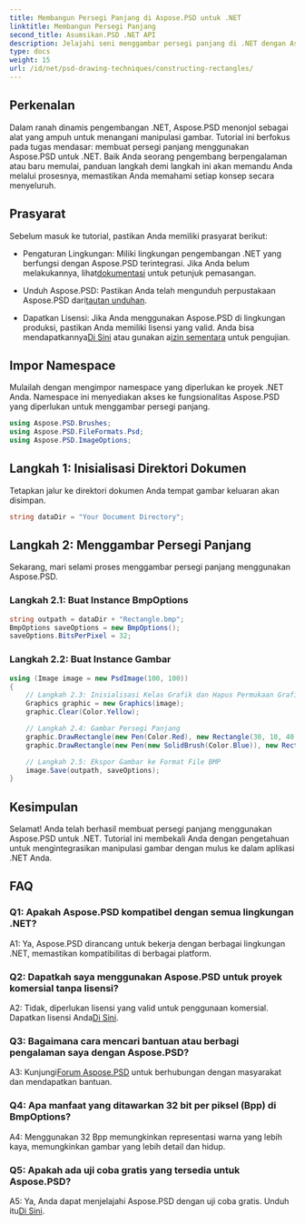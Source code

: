 ```yaml
---
title: Membangun Persegi Panjang di Aspose.PSD untuk .NET
linktitle: Membangun Persegi Panjang
second_title: Asumsikan.PSD .NET API
description: Jelajahi seni menggambar persegi panjang di .NET dengan Aspose.PSD. Ikuti panduan langkah demi langkah kami untuk integrasi yang lancar. Tingkatkan permainan manipulasi gambar Anda dengan mudah.
type: docs
weight: 15
url: /id/net/psd-drawing-techniques/constructing-rectangles/
---
```

## Perkenalan

Dalam ranah dinamis pengembangan .NET, Aspose.PSD menonjol sebagai alat yang ampuh untuk menangani manipulasi gambar. Tutorial ini berfokus pada tugas mendasar: membuat persegi panjang menggunakan Aspose.PSD untuk .NET. Baik Anda seorang pengembang berpengalaman atau baru memulai, panduan langkah demi langkah ini akan memandu Anda melalui prosesnya, memastikan Anda memahami setiap konsep secara menyeluruh.

## Prasyarat

Sebelum masuk ke tutorial, pastikan Anda memiliki prasyarat berikut:

-  Pengaturan Lingkungan: Miliki lingkungan pengembangan .NET yang berfungsi dengan Aspose.PSD terintegrasi. Jika Anda belum melakukannya, lihat[dokumentasi](https://reference.aspose.com/psd/net/) untuk petunjuk pemasangan.

-  Unduh Aspose.PSD: Pastikan Anda telah mengunduh perpustakaan Aspose.PSD dari[tautan unduhan](https://releases.aspose.com/psd/net/).

-  Dapatkan Lisensi: Jika Anda menggunakan Aspose.PSD di lingkungan produksi, pastikan Anda memiliki lisensi yang valid. Anda bisa mendapatkannya[Di Sini](https://purchase.aspose.com/buy) atau gunakan a[izin sementara](https://purchase.aspose.com/temporary-license/) untuk pengujian.

## Impor Namespace

Mulailah dengan mengimpor namespace yang diperlukan ke proyek .NET Anda. Namespace ini menyediakan akses ke fungsionalitas Aspose.PSD yang diperlukan untuk menggambar persegi panjang.

```csharp
using Aspose.PSD.Brushes;
using Aspose.PSD.FileFormats.Psd;
using Aspose.PSD.ImageOptions;
```

## Langkah 1: Inisialisasi Direktori Dokumen

Tetapkan jalur ke direktori dokumen Anda tempat gambar keluaran akan disimpan.

```csharp
string dataDir = "Your Document Directory";
```

## Langkah 2: Menggambar Persegi Panjang

Sekarang, mari selami proses menggambar persegi panjang menggunakan Aspose.PSD.

### Langkah 2.1: Buat Instance BmpOptions

```csharp
string outpath = dataDir + "Rectangle.bmp";
BmpOptions saveOptions = new BmpOptions();
saveOptions.BitsPerPixel = 32;
```

### Langkah 2.2: Buat Instance Gambar

```csharp
using (Image image = new PsdImage(100, 100))
{
    // Langkah 2.3: Inisialisasi Kelas Grafik dan Hapus Permukaan Grafik
    Graphics graphic = new Graphics(image);
    graphic.Clear(Color.Yellow);

    // Langkah 2.4: Gambar Persegi Panjang
    graphic.DrawRectangle(new Pen(Color.Red), new Rectangle(30, 10, 40, 80));
    graphic.DrawRectangle(new Pen(new SolidBrush(Color.Blue)), new Rectangle(10, 30, 80, 40));

    // Langkah 2.5: Ekspor Gambar ke Format File BMP
    image.Save(outpath, saveOptions);
}
```

## Kesimpulan

Selamat! Anda telah berhasil membuat persegi panjang menggunakan Aspose.PSD untuk .NET. Tutorial ini membekali Anda dengan pengetahuan untuk mengintegrasikan manipulasi gambar dengan mulus ke dalam aplikasi .NET Anda.

## FAQ

### Q1: Apakah Aspose.PSD kompatibel dengan semua lingkungan .NET?

A1: Ya, Aspose.PSD dirancang untuk bekerja dengan berbagai lingkungan .NET, memastikan kompatibilitas di berbagai platform.

### Q2: Dapatkah saya menggunakan Aspose.PSD untuk proyek komersial tanpa lisensi?

 A2: Tidak, diperlukan lisensi yang valid untuk penggunaan komersial. Dapatkan lisensi Anda[Di Sini](https://purchase.aspose.com/buy).

### Q3: Bagaimana cara mencari bantuan atau berbagi pengalaman saya dengan Aspose.PSD?

 A3: Kunjungi[Forum Aspose.PSD](https://forum.aspose.com/c/psd/34) untuk berhubungan dengan masyarakat dan mendapatkan bantuan.

### Q4: Apa manfaat yang ditawarkan 32 bit per piksel (Bpp) di BmpOptions?

A4: Menggunakan 32 Bpp memungkinkan representasi warna yang lebih kaya, memungkinkan gambar yang lebih detail dan hidup.

### Q5: Apakah ada uji coba gratis yang tersedia untuk Aspose.PSD?

 A5: Ya, Anda dapat menjelajahi Aspose.PSD dengan uji coba gratis. Unduh itu[Di Sini](https://releases.aspose.com/).